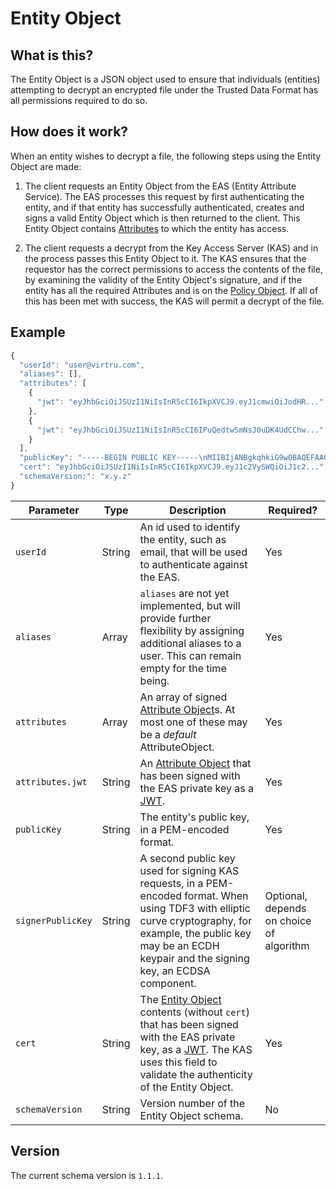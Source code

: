 # Entity Object

## What is this?

The Entity Object is a JSON object used to ensure that individuals (entities) attempting to decrypt an encrypted file under the Trusted Data Format has all permissions required to do so.

## How does it work?

When an entity wishes to decrypt a file, the following steps using the Entity Object are made:

1. The client requests an Entity Object from the EAS (Entity Attribute Service). The EAS processes this request by first authenticating the entity, and if that entity has successfully authenticated, creates and signs a valid Entity Object which is then returned to the client. This Entity Object contains [Attributes](AttributeObject.md) to which the entity has access.

2. The client requests a decrypt from the Key Access Server (KAS) and in the process passes this Entity Object to it. The KAS ensures that the requestor has the correct permissions to access the contents of the file, by examining the validity of the Entity Object's signature, and if the entity has all the required Attributes and is on the [Policy Object](PolicyObject.md). If all of this has been met with success, the KAS will permit a decrypt of the file.


## Example

```javascript
{
  "userId": "user@virtru.com",
  "aliases": [],
  "attributes": [
    {
      "jwt": "eyJhbGciOiJSUzI1NiIsInR5cCI6IkpXVCJ9.eyJ1cmwiOiJodHR..."
    },
    {
      "jwt": "eyJhbGciOiJSUzI1NiIsInR5cCI6IPuQedtw5mNsJ0uDK4UdCChw..."
    }
  ],
  "publicKey": "-----BEGIN PUBLIC KEY-----\nMIIBIjANBgkqhkiG9w0BAQEFAAOCAQ8AMIIBCgKCAQEAy18Efi6+3vSELpbK58gC\nA9vJxZtoRHR604yi707h6nzTsTSNUg5mNzt/nWswWzloIWCgA7EPNpJy9lYn4h1Z\n6LhxEgf0wFcaux0/C19dC6WRPd6 ... XzNO4J38CoFz/\nwwIDAQAB\n-----END PUBLIC KEY-----",
  "cert": "eyJhbGciOiJSUzI1NiIsInR5cCI6IkpXVCJ9.eyJ1c2VySWQiOiJ1c2...",
  "schemaVersion:": "x.y.z"
}
```

|Parameter|Type|Description|Required?|
|---|---|---|---|
|`userId`|String|An id used to identify the entity, such as email, that will be used to authenticate against the EAS.|Yes|
|`aliases`|Array|`aliases` are not yet implemented, but will provide further flexibility by assigning additional aliases to a user. This can remain empty for the time being.|Yes|
|`attributes`|Array|An array of signed [Attribute Object](AttributeObject.md)s. At most one of these may be a _default_ AttributeObject.|Yes|
|`attributes.jwt`|String|An [Attribute Object](AttributeObject.md) that has been signed with the EAS private key as a [JWT](https://jwt.io/).|Yes|
|`publicKey`|String|The entity's public key, in a PEM-encoded format.|Yes|
|`signerPublicKey`|String|A second public key used for signing KAS requests, in a PEM-encoded format. When using TDF3 with elliptic curve cryptography, for example, the public key may be an ECDH keypair and the signing key, an ECDSA component.|Optional, depends on choice of algorithm|
|`cert`|String|The [Entity Object](EntityObject.md) contents (without `cert`) that has been signed with the EAS private key, as a [JWT](https://jwt.io/). The KAS uses this field to validate the authenticity of the Entity Object. |Yes|
|`schemaVersion`|String|Version number of the Entity Object schema.|No|


## Version

The current schema version is `1.1.1`.
